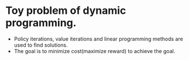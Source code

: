 # Toy problem of dynamic programming.  
* Policy iterations, value iterations and linear programming methods are used to find solutions.  
* The goal is to minimize cost(maximize reward) to achieve the goal.  

